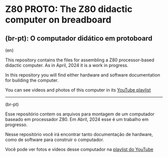 # Z80 PROTO: The Z80 didactic computer on breadboard
## (br-pt): O computador didático em protoboard

(en)

This repository contains the files for assembling a Z80 processor-based didactic computer.
As in April, 2024 it is a work in progress.

In this repository you will find either hardware and software documentation for building the computer.

You can see videos and photos of this computer in its [YouTube playlist](https://www.youtube.com/playlist?list=PL03mfBX_FpVMWf8mnlIiYQl7pk0ofOGhl)


-------------------------------------------------------------------------------------------------------------
(br-pt)

Esse repositório contem os arquivos para montagem de um computador baseado em processador Z80.
Em Abril, 2024 esse é um trabalho em progresso.

Nesse repositório você irá encontrar tanto documentação de hardware, como de software para
construir o computador.

Você pode ver fotos e vídeos desse computador na [playlist do YouTube](https://www.youtube.com/playlist?list=PL03mfBX_FpVMWf8mnlIiYQl7pk0ofOGhl)
